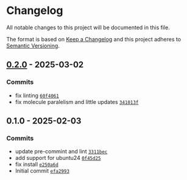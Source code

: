 # Changelog

All notable changes to this project will be documented in this file.

The format is based on [Keep a Changelog](https://keepachangelog.com/en/1.0.0/)
and this project adheres to [Semantic Versioning](https://semver.org/spec/v2.0.0.html).

## [0.2.0](https://github.com/lotusnoir/ansible-apps_conntrack_exporter/compare/0.1.0...0.2.0) - 2025-03-02

### Commits

- fix linting [`60f4061`](https://github.com/lotusnoir/ansible-apps_conntrack_exporter/commit/60f4061c09e241496e6c59e0e015bf1053e796cd)
- fix molecule paralelism and little updates [`341013f`](https://github.com/lotusnoir/ansible-apps_conntrack_exporter/commit/341013f2d85f3232ef80eb2495adc7f8560de5f0)

## 0.1.0 - 2025-02-03

### Commits

- update pre-commint and lint [`3311bec`](https://github.com/lotusnoir/ansible-apps_conntrack_exporter/commit/3311becbe2e9573d19f92728e59af00bb92cbb9b)
- add support for ubuntu24 [`0f45d25`](https://github.com/lotusnoir/ansible-apps_conntrack_exporter/commit/0f45d254f82f211110985d1d261d2e8e68974982)
- fix install [`e250a6d`](https://github.com/lotusnoir/ansible-apps_conntrack_exporter/commit/e250a6dcbf020b3a5c76dabe53886dce9f6f7e7d)
- Initial commit [`efa2993`](https://github.com/lotusnoir/ansible-apps_conntrack_exporter/commit/efa29939c9d1c37770f6843fa1d083d5f878b3ed)
